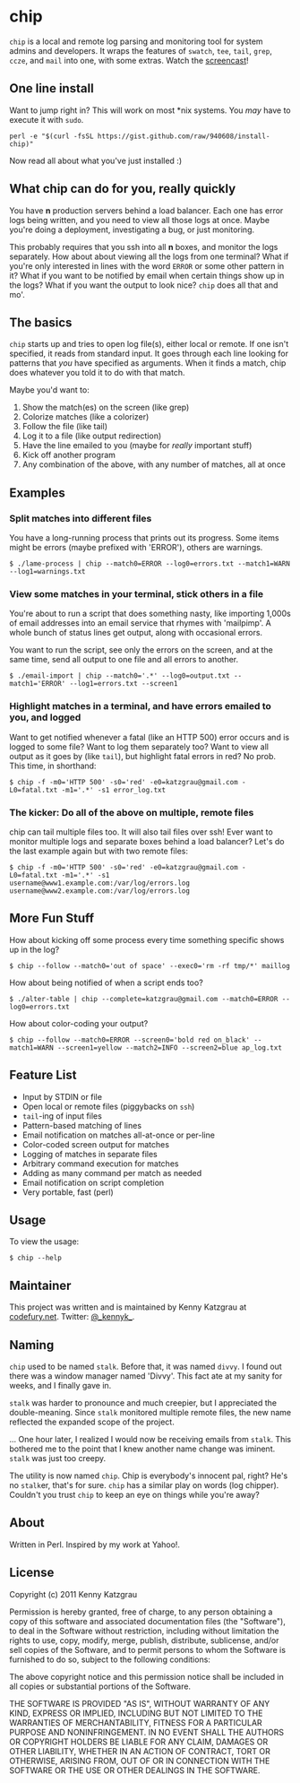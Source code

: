 # chip

`chip` is a local and remote log parsing and monitoring tool for system admins and developers. 
It wraps the features of `swatch`, `tee`, `tail`, `grep`, `ccze`, and `mail`
into one, with some extras. Watch the [screencast](http://codefury.net/2011/04/video-chip-a-log-file-monitor-multiplexer/)!

## One line install

Want to jump right in? This will work on most *nix systems. You _may_ have to execute it with `sudo`.

`perl -e "$(curl -fsSL https://gist.github.com/raw/940608/install-chip)"`

Now read all about what you've just installed :)

## What chip can do for you, really quickly

You have **n** production servers behind a load balancer. Each one has error logs being written, 
and you need to view all those logs at once. Maybe you're doing a deployment, investigating a bug, or just monitoring.

This probably requires that you ssh into all **n** boxes, and monitor the logs separately. How about about viewing all the logs
from one terminal? What if you're only interested in lines with the word `ERROR` or some other pattern in it? 
What if you want to be notified by email when certain things show up in the logs? 
What if you want the output to look nice? `chip` does all that and mo'.

## The basics

`chip` starts up and tries to open log file(s), either local or remote. If one isn't specified, it reads from standard input.
It goes through each line looking for patterns that _you_ have specified as arguments. When it finds a match, chip does 
whatever you told it to do with that match.

Maybe you'd want to:

1. Show the match(es) on the screen (like grep)
2. Colorize matches (like a colorizer)
3. Follow the file (like tail)
4. Log it to a file (like output redirection)
5. Have the line emailed to you (maybe for _really_ important stuff)
6. Kick off another program
7. Any combination of the above, with any number of matches, all at once

## Examples

### Split matches into different files

You have a long-running process that prints out its progress. Some items
might be errors (maybe prefixed with 'ERROR'), others are warnings.

`$ ./lame-process | chip --match0=ERROR --log0=errors.txt --match1=WARN --log1=warnings.txt`

### View some matches in your terminal, stick others in a file

You're about to run a script that does something nasty, like importing 1,000s
of email addresses into an email service that rhymes with 'mailpimp'. A whole
bunch of status lines get output, along with occasional errors.

You want to run the script, see only the errors on the screen, and at the same time, 
send all output to one file and all errors to another.

`$ ./email-import | chip --match0='.*' --log0=output.txt --match1='ERROR' --log1=errors.txt --screen1`

### Highlight matches in a terminal, and have errors emailed to you, and logged

Want to get notified whenever a fatal (like an HTTP 500) error occurs and is logged to some file? 
Want to log them separately too? Want to view all output as it goes by (like `tail`), but highlight 
fatal errors in red? No prob. This time, in shorthand:

`$ chip -f -m0='HTTP 500' -s0='red' -e0=katzgrau@gmail.com -L0=fatal.txt -m1='.*' -s1 error_log.txt` 

### The kicker: Do all of the above on multiple, remote files

chip can tail multiple files too. It will also tail files over ssh! Ever want to monitor multiple logs and separate
boxes behind a load balancer? Let's do the last example again but with two remote files:

`$ chip -f -m0='HTTP 500' -s0='red' -e0=katzgrau@gmail.com -L0=fatal.txt -m1='.*' -s1 username@www1.example.com:/var/log/errors.log username@www2.example.com:/var/log/errors.log` 

## More Fun Stuff

How about kicking off some process every time something specific shows up in the log?

`$ chip --follow --match0='out of space' --exec0='rm -rf tmp/*' maillog`

How about being notified of when a script ends too?

`$ ./alter-table | chip --complete=katzgrau@gmail.com --match0=ERROR --log0=errors.txt`

How about color-coding your output?

`$ chip --follow --match0=ERROR --screen0='bold red on_black' --match1=WARN --screen1=yellow --match2=INFO --screen2=blue ap_log.txt` 

## Feature List

* Input by STDIN or file
* Open local or remote files (piggybacks on `ssh`)
* `tail`-ing of input files
* Pattern-based matching of lines
* Email notification on matches all-at-once or per-line
* Color-coded screen output for matches
* Logging of matches in separate files
* Arbitrary command execution for matches
* Adding as many command per match as needed
* Email notification on script completion
* Very portable, fast (perl)

## Usage

To view the usage:

`$ chip --help`

## Maintainer

This project was written and is maintained by Kenny Katzgrau at [codefury.net](http://codefury.net). Twitter: [@\_kennyk\_](http://twitter.com/_kennyk_).

## Naming

`chip` used to be named `stalk`. Before that, it was named `divvy`. I found out 
there was a window manager named 'Divvy'. This fact ate at my sanity for weeks, and I finally gave in. 

`stalk` was harder to pronounce and much creepier, but I appreciated the double-meaning. 
Since `stalk` monitored multiple remote files, the new name reflected the expanded
scope of the project.

... One hour later, I realized I would now be receiving emails from `stalk`. This bothered
me to the point that I knew another name change was iminent. `stalk` was just too creepy.

The utility is now named `chip`. Chip is everybody's innocent pal, right? He's no 
`stalk`er, that's for sure. `chip` has a similar play on words (log chipper).
Couldn't you trust `chip` to keep an eye on things while you're away?

## About

Written in Perl. Inspired by my work at Yahoo!.

## License

Copyright (c) 2011 Kenny Katzgrau

Permission is hereby granted, free of charge, to any person obtaining a copy
of this software and associated documentation files (the "Software"), to deal
in the Software without restriction, including without limitation the rights
to use, copy, modify, merge, publish, distribute, sublicense, and/or sell
copies of the Software, and to permit persons to whom the Software is
furnished to do so, subject to the following conditions:

The above copyright notice and this permission notice shall be included in
all copies or substantial portions of the Software.

THE SOFTWARE IS PROVIDED "AS IS", WITHOUT WARRANTY OF ANY KIND, EXPRESS OR
IMPLIED, INCLUDING BUT NOT LIMITED TO THE WARRANTIES OF MERCHANTABILITY,
FITNESS FOR A PARTICULAR PURPOSE AND NONINFRINGEMENT. IN NO EVENT SHALL THE
AUTHORS OR COPYRIGHT HOLDERS BE LIABLE FOR ANY CLAIM, DAMAGES OR OTHER
LIABILITY, WHETHER IN AN ACTION OF CONTRACT, TORT OR OTHERWISE, ARISING FROM,
OUT OF OR IN CONNECTION WITH THE SOFTWARE OR THE USE OR OTHER DEALINGS IN
THE SOFTWARE.
